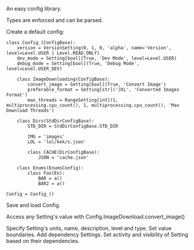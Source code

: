 An easy config library.

Types are enforced and can be parsed.

Create a default config:

```
class Config_(ConfigBase):
    version = VersionSetting(0, 1, 0, 'alpha', name='Version', level=Level.USER | Level.READ_ONLY)
    dev_mode = Setting[bool](True, 'Dev Mode', level=Level.USER)
    debug_mode = Setting[bool](True, 'Debug Mode', level=Level.USER_DEV)
    
    class ImageDownloading(ConfigBase):
        convert_image = Setting[bool](True, 'Convert Image')
        preferable_format = Setting[str]('JXL', 'Converted Images Format')
        max_threads = RangeSetting[int](1, multiprocessing.cpu_count(), 1, multiprocessing.cpu_count(), 'Max Download Threads')
        
    class Dirs(StdDirConfigBase):
        STD_DIR = StdDirConfigBase.STD_DIR
        
        IMG = 'images'
        LOL = 'lol/kek/s.json'
        
        class CACHE(DirConfigBase):
            JSON = 'cache.json'
            
    class Enums(EnumsConfig):
        class Foo(En):
            BAR = a()
            BAR2 = a()

Config = Config_()
```

Save and load Config.

Access any Setting's value with Config.ImageDownload.convert_image()

Specify Setting's units, name, description, level and type.
Set value boundaries.
Add dependency Settings.
Set activity and visibility of Setting based on their dependencies.